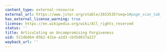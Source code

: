 ```yaml
---
content_type: external-resource
external_url: https://www.jstor.org/stable/2653535?seq=1#page_scan_tab_contents
has_external_license_warning: true
license: https://en.wikipedia.org/wiki/All_rights_reserved
status: ''
title: Articulating an Uncompromising Forgiveness
uid: 5214bd64-85b2-431e-a2d3-cb35d637a227
wayback_url: ''
---
```

